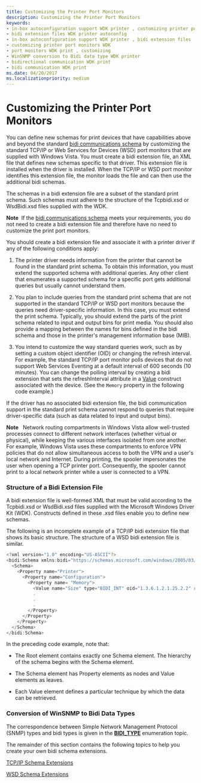 ```yaml
---
title: Customizing the Printer Port Monitors
description: Customizing the Printer Port Monitors
keywords:
- in-box autoconfiguration support WDK printer , customizing printer port monitors
- bidi extension files WDK printer autoconfig
- in-box autoconfiguration support WDK printer , bidi extension files
- customizing printer port monitors WDK
- port monitors WDK print , customizing
- WinSNMP conversion to Bidi data type WDK printer
- bidirectional communication WDK print
- bidi communication WDK print
ms.date: 04/20/2017
ms.localizationpriority: medium
---
```


# Customizing the Printer Port Monitors


You can define new schemas for print devices that have capabilities above and beyond the standard [bidi communications schema](bidirectional-communication-schema.md) by customizing the standard TCP/IP or Web Services for Devices (WSD) port monitors that are supplied with Windows Vista. You must create a bidi extension file, an XML file that defines new schemas specific to that driver. This extension file is installed when the driver is installed. When the TCP/IP or WSD port monitor identifies this extension file, the monitor loads the file and can then use the additional bidi schemas.

The schemas in a bidi extension file are a subset of the standard print schema. Such schemas must adhere to the structure of the Tcpbidi.xsd or WsdBidi.xsd files supplied with the WDK.

**Note**  If the [bidi communications schema](bidirectional-communication-schema.md) meets your requirements, you do not need to create a bidi extension file and therefore have no need to customize the print port monitors.

 

You should create a bidi extension file and associate it with a printer driver if any of the following conditions apply:

1.  The printer driver needs information from the printer that cannot be found in the standard print schema. To obtain this information, you must extend the supported schema with additional queries. Any other client that enumerates a supported schema for a specific port gets additional queries but usually cannot understand them.

2.  You plan to include queries from the standard print schema that are not supported in the standard TCP/IP or WSD port monitors because the queries need driver-specific information. In this case, you must extend the print schema. Typically, you should extend the parts of the print schema related to input and output bins for print media. You should also provide a mapping between the names for bins defined in the bidi schema and those in the printer's management information base (MIB).

3.  You intend to customize the way standard queries work, such as by setting a custom object identifier (OID) or changing the refresh interval. For example, the standard TCP/IP port monitor polls devices that do not support Web Services Eventing at a default interval of 600 seconds (10 minutes). You can change the polling interval by creating a bidi extension that sets the refreshInterval attribute in a [Value](value.md) construct associated with the device. (See the `Memory` property in the following code example.)

If the driver has no associated bidi extension file, the bidi communication support in the standard print schema cannot respond to queries that require driver-specific data (such as data related to input and output bins).

**Note**   Network routing compartments in Windows Vista allow well-trusted processes connect to different network interfaces (whether virtual or physical), while keeping the various interfaces isolated from one another. For example, Windows Vista uses these compartments to enforce VPN policies that do not allow simultaneous access to both the VPN and a user's local network and Internet. During printing, the spooler impersonates the user when opening a TCP printer port. Consequently, the spooler cannot print to a local network printer while a user is connected to a VPN.

 

### Structure of a Bidi Extension File

A bidi extension file is well-formed XML that must be valid according to the Tcpbidi.xsd or WsdBidi.xsd files supplied with the Microsoft Windows Driver Kit (WDK). Constructs defined in these .xsd files enable you to define new schemas.

The following is an incomplete example of a TCP/IP bidi extension file that shows its basic structure. The structure of a WSD bidi extension file is similar.

```cpp
<?xml version="1.0" encoding="US-ASCII"?>
<bidi:Schema xmlns:bidi="https://schemas.microsoft.com/windows/2005/03/printing/bidi">
  <Schema>
    <Property name="Printer">
      <Property name="Configuration">
        <Property name= "Memory">
          <Value name="Size" type="BIDI_INT" oid="1.3.6.1.2.1.25.2.2" refreshInterval="600" drvPrinterEvent="true" />
          .
          .
          .
        </Property>
      </Property>
    </Property>
  </Schema>
</bidi:Schema>
```

In the preceding code example, note that:

-   The Root element contains exactly one Schema element. The hierarchy of the schema begins with the Schema element.

-   The Schema element has Property elements as nodes and Value elements as leaves.

-   Each Value element defines a particular technique by which the data can be retrieved.

### Conversion of WinSNMP to Bidi Data Types

The correspondence between Simple Network Management Protocol (SNMP) types and bidi types is given in the [**BIDI\_TYPE**](/windows-hardware/drivers/ddi/winspool/ne-winspool-bidi_type) enumeration topic.

The remainder of this section contains the following topics to help you create your own bidi schema extensions.

[TCP/IP Schema Extensions](tcp-ip-schema-extensions.md)

[WSD Schema Extensions](wsd-schema-extensions-for-driver-specific-queries.md)

 

